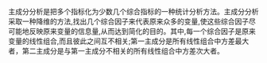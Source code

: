 主成分分析是把多个指标化为少数几个综合指标的一种统计分析方法。主成分分析采取一种降维的方法,找出几个综合因子来代表原来众多的变量,使这些综合因子尽可能地反映原来变量的信息量,从而达到简化的目的。其中,每一个综合因子是原来变量的线性组合,而且彼此之间互不相关;第一主成分是所有线性组合中方差最大者，第二主成分是与第一主成分不相关的所有线性组合中方差次大者。


